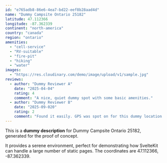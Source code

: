 ```yaml
---
id: "e765adb8-86e6-4ea7-bd22-eef8b28aad4d"
name: "Dummy Campsite Ontario 25182"
latitude: 47.112366
longitude: -87.362339
continent: "north-america"
country: "canada"
region: "ontario"
amenities:
  - "cell-service"
  - "RV-suitable"
  - "fire-pit"
  - "hiking"
  - "water"
images:
  - "https://res.cloudinary.com/demo/image/upload/v1/sample.jpg"
reviews:
  - author: "Dummy Reviewer A"
    date: "2025-04-04"
    rating: 4
    comment: "A nice, quiet dummy spot with some basic amenities."
  - author: "Dummy Reviewer B"
    date: "2025-09-020"
    rating: 2
    comment: "Found it easily. GPS was spot on for this dummy location."
---
```


This is a **dummy description** for Dummy Campsite Ontario 25182, generated for the proof of concept.

It provides a serene environment, perfect for demonstrating how SvelteKit can handle a large number of static pages. The coordinates are 47.112366, -87.362339.
